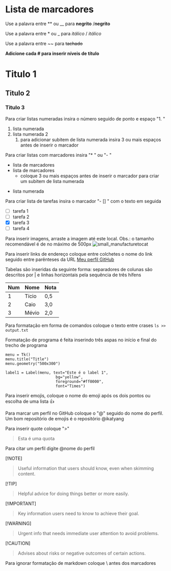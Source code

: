 # Lista de marcadores

Use a palavra entre ** ou __ para **negrito** /__negrito__

Use a palavra entre * ou _ para *itálico* / _itálico_

Use a palavra entre ~~ para ~~tachado~~

**Adicione cada # para inserir níveis de título**
# Titulo 1
## Titulo 2
### Titulo 3

Para criar listas numeradas insira o número seguido de ponto e espaço "1. " 
1. lista numerada
1. lista numerada 2
   1. para adicionar subitem de lista numerada insira 3 ou mais espaços antes de inserir o marcador

Para criar listas com marcadores insira "* " ou "- " 
* lista de marcadores
* lista de marcadores
  * coloque 3 ou mais espaços antes de inserir o marcador para criar um subitem de lista numerada

- lista numerada

Para criar lista de tarefas insira o marcador "- [] " com o texto em seguida
- [ ] tarefa 1
- [ ] tarefa 2
- [x] tarefa 3
- [ ] tarefa 4

Para inserir imagens, arraste a imagem até este local. Obs.: o tamanho recomendável é de no máximo de 500px
![small_manufacturetocat](https://github.com/ElmarUhl/TutorialGit/assets/157088447/3389167a-d6a9-4171-9e99-1ed9f6d3ce96)

Para inserir links de endereço coloque entre colchetes o nome do link seguido entre parênteses da URL 
[Meu perfil GitHub](https://github.com/ElmarUhl)

Tabelas são inseridas da seguinte forma: separadores de colunas são descritos por | e linhas horizontais pela sequência de três hífens

Num | Nome | Nota
--- |---   |---
1   |Tício |0,5
2   |Caio  |3,0
3   |Mévio |2,0

Para formatação em forma de comandos coloque o texto entre crases `ls >> output.txt`

Formatação de programa é feita inserindo três aspas no início e final do trecho de programa

```
menu = Tk()
menu.title("Title")
menu.geometry("500x300")

label1 = Label(menu, text="Este é o label 1",
                      bg="yellow",
                      foreground="#ff0000",
                      font="Times")
```
Para inserir emojis, coloque o nome do emoji após os dois pontos ou escolha de uma lista 👍

Para marcar um perfil no GitHub coloque o "@" seguido do nome do perfil. Um bom repositório de emojis é o repositório @ikatyang

Para inserir quote coloque ">"
> Esta é uma quota

Para citar um perfil digite @nome do perfil

[!NOTE]
> Useful information that users should know, even when skimming content.


[!TIP]
> Helpful advice for doing things better or more easily.


[!IMPORTANT]
> Key information users need to know to achieve their goal.


[!WARNING]
> Urgent info that needs immediate user attention to avoid problems.


[!CAUTION]
> Advises about risks or negative outcomes of certain actions.

<!-- Comentário --!>

Para ignorar formatação de markdown coloque \ antes dos marcadores


